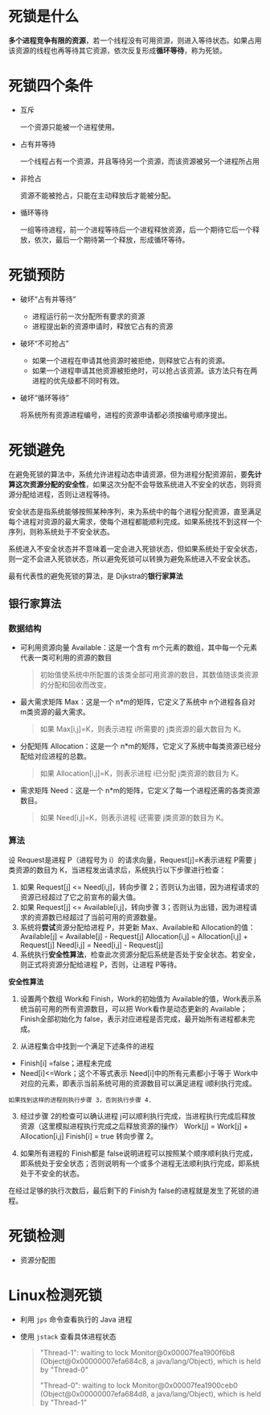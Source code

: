 # 死锁是什么

**多个进程竞争有限的资源**，若一个线程没有可用资源，则进入等待状态。如果占用该资源的线程也再等待其它资源，依次反复形成**循环等待**，称为死锁。

# 死锁四个条件

- 互斥

  一个资源只能被一个进程使用。

- 占有并等待

  一个线程占有一个资源，并且等待另一个资源，而该资源被另一个进程所占用

- 非抢占

  资源不能被抢占，只能在主动释放后才能被分配。

- 循环等待

  一组等待进程，前一个进程等待后一个进程释放资源，后一个期待它后一个释放，依次，最后一个期待第一个释放，形成循环等待。

# 死锁预防

- 破坏“占有并等待”

  - 进程运行前一次分配所有要求的资源
  - 进程提出新的资源申请时，释放它占有的资源

- 破坏“不可抢占”

  - 如果一个进程在申请其他资源时被拒绝，则释放它占有的资源。
  - 如果一个进程申请其他资源被拒绝时，可以抢占该资源。该方法只有在两进程的优先级都不同时有效。

- 破坏“循环等待”

  将系统所有资源进程编号，进程的资源申请都必须按编号顺序提出。

# 死锁避免

在避免死锁的算法中，系统允许进程动态申请资源，但为进程分配资源前，要**先计算这次资源分配的安全性**，如果这次分配不会导致系统进入不安全的状态，则将资源分配给进程，否则让进程等待。

安全状态是指系统能够按照某种序列，来为系统中的每个进程分配资源，直至满足每个进程对资源的最大需求，使每个进程都能顺利完成。如果系统找不到这样一个序列，则称系统处于不安全状态。

系统进入不安全状态并不意味着一定会进入死锁状态，但如果系统处于安全状态，则一定不会进入死锁状态，所以避免死锁可以转换为避免系统进入不安全状态。

最有代表性的避免死锁的算法，是 Dijkstra的**银行家算法**

## 银行家算法

### 数据结构

- 可利用资源向量 Available：这是一个含有 m个元素的数组，其中每一个元素代表一类可利用的资源的数目

  > 初始值使系统中所配置的该类全部可用资源的数目，其数值随该类资源的分配和回收而改变。

- 最大需求矩阵 Max：这是一个 n*m的矩阵，它定义了系统中 n个进程各自对 m类资源的最大需求。

  >  如果 Max[i,j]=K，则表示进程 i所需要的 j类资源的最大数目为 K。

- 分配矩阵 Allocation：这是一个 n*m的矩阵，它定义了系统中每类资源已经分配给对应进程的总数。

  > 如果 Allocation[i,j]=K，则表示进程 i已分配 j类资源的数目为 K。

- 需求矩阵 Need：这是一个 n*m的矩阵，它定义了每一个进程还需的各类资源数目。

  > 如果 Need[i,j]=K，则表示进程 i还需要 j类资源的数目为 K。

### 算法

设 Request是进程 P（进程号为 i）的请求向量，Request[j]=K表示进程 P需要 j类资源的数目为 K，当进程发出请求后，系统执行以下步骤进行检查：

1. 如果 Request[j] <= Need[i,j]，转向步骤 2；否则认为出错，因为进程请求的资源已经超过了它之前宣布的最大值。
2. 如果 Request[j] <= Available[i,j]，转向步骤 3；否则认为出错，因为进程请求的资源数已经超过了当前可用的资源数量。
3.  系统将**尝试**资源分配给进程 P，并更新 Max、Available和 Allocation的值： Available[j] = Available[j] - Request[j] Allocation[i,j] = Allocation[i,j] + Request[j] Need[i,j] = Need[i,j] - Request[j] 
4. 系统执行**安全性算法**，检查此次资源分配后系统是否处于安全状态。若安全，则正式将资源分配给进程 P，否则，让进程 P等待。

**安全性算法**

1. 设置两个数组 Work和 Finish，Work的初始值为 Available的值，Work表示系统当前可用的所有资源数目，可以把 Work看作是动态更新的 Available；Finish全部初始化为 false，表示对应进程是否完成，最开始所有进程都未完成。

2.  从进程集合中找到一个满足下述条件的进程 

   - Finish[i] =false；进程未完成
   - Need[i]<=Work；这个不等式表示 Need[i]中的所有元素都小于等于 Work中对应的元素，即表示当前系统可用的资源数目可以满足进程 i顺利执行完成。

    如果找到这样的进程则执行步骤 3，否则执行步骤 4. 

3.  经过步骤 2的检查可以确认进程 j可以顺利执行完成，当进程执行完成后释放资源（这里模拟进程执行完成之后释放资源的操作） Work[j] = Work[j] + Allocation[i,j] Finish[i] = true 转向步骤 2。 

4. 如果所有进程的 Finish都是 false说明进程可以按照某个顺序顺利执行完成，即系统处于安全状态；否则说明有一个或多个进程无法顺利执行完成，即系统处于不安全的状态。

在经过足够的执行次数后，最后剩下的 Finish为 false的进程就是发生了死锁的进程。

# 死锁检测

- 资源分配图

# Linux检测死锁

- 利用 `jps` 命令查看执行的 Java 进程

- 使用 `jstack` 查看具体进程状态

  > "Thread-1":  waiting to lock Monitor@0x00007fea1900f6b8 (Object@0x00000007efa684c8, a java/lang/Object),  which is held by "Thread-0"
  >
  >  "Thread-0":  waiting to lock Monitor@0x00007fea1900ceb0 (Object@0x00000007efa684d8, a java/lang/Object),  which is held by "Thread-1"
